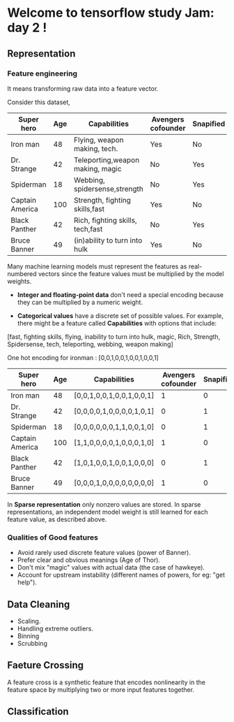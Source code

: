 # Welcome to tensorflow study Jam: day 2 !


## Representation

### Feature engineering
It means transforming raw data into a feature vector. 

Consider this dataset,

| Super hero     | Age   | Capabilities                     | Avengers cofounder|Snapified|
|----------------|-------|----------------------------------|-------------------|---------|        
| Iron man       | 48    | Flying, weapon making, tech.     |     Yes           |    No   |
| Dr. Strange    | 42    | Teleporting,weapon making, magic |     No            |    Yes  |
| Spiderman      | 18    | Webbing, spidersense,strength    |     No            |    Yes  |
| Captain America| 100   | Strength, fighting skills,fast   |     Yes           |    No   |  
| Black Panther  | 42    | Rich, fighting skills, tech,fast |     No            |    Yes  |
| Bruce Banner   | 49    | (in)ability to turn into hulk    |     Yes           |    No   |

Many machine learning models must represent the features as real-numbered vectors since the feature values must be multiplied by the model weights.


- **Integer and floating-point data** don't need a special encoding because they can be multiplied by a numeric weight.

- **Categorical values** have a discrete set of possible values. For example, there might be a feature called **Capabilities** with options that include:

[fast, fighting skills, flying, inability to turn into hulk, magic, Rich, Strength, Spidersense, tech, teleporting, webbing, weapon making]

One hot encoding for ironman : [0,0,1,0,0,1,0,0,1,0,0,1]


| Super hero     | Age   | Capabilities                     | Avengers cofounder|Snapified|
|----------------|-------|----------------------------------|-------------------|---------|        
| Iron man       | 48    | [0,0,1,0,0,1,0,0,1,0,0,1]        |     1             |   0     |
| Dr. Strange    | 42    | [0,0,0,0,1,0,0,0,0,1,0,1]        |     0             |   1     |
| Spiderman      | 18    | [0,0,0,0,0,0,1,1,0,0,1,0]        |     0             |   1     |
| Captain America| 100   | [1,1,0,0,0,0,1,0,0,0,1,0]        |     1             |   0     |
| Black Panther  | 42    | [1,0,1,0,0,1,0,0,1,0,0,0]        |     0             |   1     |
| Bruce Banner   | 49    | [0,0,0,1,0,0,0,0,0,0,0,0]        |     1             |   0     |

In **Sparse representation** only nonzero values are stored. In sparse representations, an independent model weight is still learned for each feature value, as described above.


### Qualities of Good features

- Avoid rarely used discrete feature values (power of Banner).
- Prefer clear and obvious meanings (Age of Thor).
- Don't mix "magic" values with actual data (the case of hawkeye).
- Account for upstream instability (different names of powers, for eg: "get help").

## Data Cleaning
- Scaling.
- Handling extreme outliers.
- Binning
- Scrubbing

## Faeture Crossing

A feature cross is a synthetic feature that encodes nonlinearity in the feature space by multiplying two or more input features together. 

## Classification
